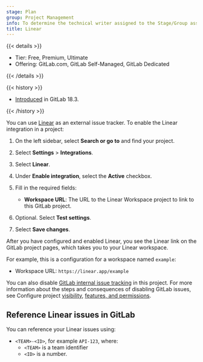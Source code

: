 ```yaml
---
stage: Plan
group: Project Management
info: To determine the technical writer assigned to the Stage/Group associated with this page, see https://handbook.gitlab.com/handbook/product/ux/technical-writing/#assignments
title: Linear
---
```


{{< details >}}

- Tier: Free, Premium, Ultimate
- Offering: GitLab.com, GitLab Self-Managed, GitLab Dedicated

{{< /details >}}

{{< history >}}

- [Introduced](https://gitlab.com/gitlab-org/gitlab/-/merge_requests/198297) in GitLab 18.3.

{{< /history >}}

You can use [Linear](https://linear.app/) as an external issue tracker.
To enable the Linear integration in a project:

1. On the left sidebar, select **Search or go to** and find your project.
1. Select **Settings** > **Integrations**.
1. Select **Linear**.
1. Under **Enable integration**, select the **Active** checkbox.
1. Fill in the required fields:

   - **Workspace URL**: The URL to the Linear Workspace project to link to this GitLab project.

1. Optional. Select **Test settings**.
1. Select **Save changes**.

After you have configured and enabled Linear, you see the Linear link on the GitLab project pages,
which takes you to your Linear workspace.

For example, this is a configuration for a workspace named `example`:

- Workspace URL: `https://linear.app/example`

You can also disable [GitLab internal issue tracking](../issues/_index.md) in this project.
For more information about the steps and consequences of disabling GitLab issues, see
Configure project [visibility](../../public_access.md#change-project-visibility), [features, and permissions](../settings/_index.md#configure-project-features-and-permissions).

## Reference Linear issues in GitLab

You can reference your Linear issues using:

- `<TEAM>-<ID>`, for example `API-123`, where:
  - `<TEAM>` is a team identifier
  - `<ID>` is a number.
